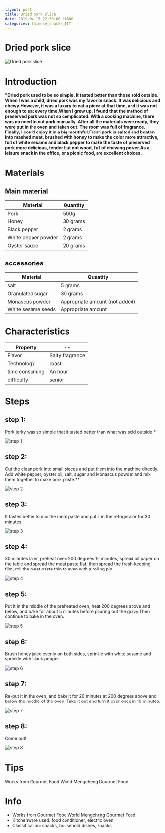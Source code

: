 ```yaml
---
layout: post
title: Dried pork slice
date: 2019-04-15 22:30:00 +0800
categories: Chinese_snacks_DIY
---
```


# Dried pork slice

![Dried pork slice]({{site.baseurl}}/img/449309/449309.jpg)

# Introduction

**"Dried pork used to be so simple. It tasted better than those sold outside. When I was a child, dried pork was my favorite snack. It was delicious and chewy.However, it was a luxury to eat a piece at that time, and it was not enough to eat every time.When I grew up, I found that the method of preserved pork was not so complicated. With a cooking machine, there was no need to cut pork manually. After all the materials were ready, they were put in the oven and taken out. The room was full of fragrance. Finally, I could enjoy it in a big mouthful.Fresh pork is salted and beaten into mashed meat, brushed with honey to make the color more attractive, full of white sesame and black pepper to make the taste of preserved pork more delicious, tender but not wood, full of chewing power.As a leisure snack in the office, or a picnic food, are excellent choices.**

# Materials


## Main material

Material|Quantity
--|--
Pork|500g
Honey|30 grams
Black pepper|2 grams
White pepper powder|2 grams
Oyster sauce|20 grams

## accessories

Material|Quantity
--|--
salt|5 grams
Granulated sugar|30 grams
Monascus powder|Appropriate amount (not added)
White sesame seeds|Appropriate amount

# Characteristics

Property|--
--|--
Flavor|Salty fragrance
Technology|roast
time consuming|An hour
difficulty|senior

# Steps

## step 1:

Pork jerky was so simple that it tasted better than what was sold outside.*

![step 1]({{site.baseurl}}/img/449309/1.jpg)

## step 2:

Cut the clean pork into small pieces and put them into the machine directly. Add white pepper, oyster oil, salt, sugar and Monascus powder and mix them together to make pork paste.**

![step 2]({{site.baseurl}}/img/449309/2.jpg)

## step 3:

It tastes better to mix the meat paste and put it in the refrigerator for 30 minutes.

![step 3]({{site.baseurl}}/img/449309/3.jpg)

## step 4:

30 minutes later, preheat oven 200 degrees 10 minutes, spread oil paper on the table and spread the meat paste flat, then spread the fresh-keeping film, roll the meat paste thin to even with a rolling pin.

![step 4]({{site.baseurl}}/img/449309/4.jpg)

## step 5:

Put it in the middle of the preheated oven, heat 200 degrees above and below, and bake for about 5 minutes before pouring out the gravy.Then continue to bake in the oven.

![step 5]({{site.baseurl}}/img/449309/5.jpg)

## step 6:

Brush honey juice evenly on both sides, sprinkle with white sesame and sprinkle with black pepper.

![step 6]({{site.baseurl}}/img/449309/6.jpg)

## step 7:

Re-put it in the oven, and bake it for 20 minutes at 200 degrees above and below the middle of the oven. Take it out and turn it over once in 10 minutes.

![step 7]({{site.baseurl}}/img/449309/7.jpg)

## step 8:

Come out!

![step 8]({{site.baseurl}}/img/449309/8.jpg)

# Tips

Works from Gourmet Food World Mengcheng Gourmet Food

# Info

- Works from Gourmet Food World Mengcheng Gourmet Food
- Kitchenware used: food conditioner, electric oven
- Classification: snacks, household dishes, snacks
